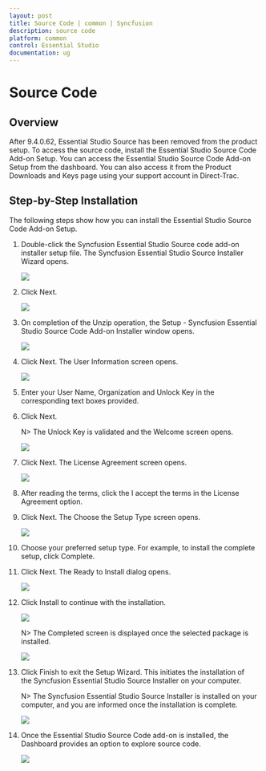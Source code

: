 ```yaml
---
layout: post
title: Source Code | common | Syncfusion
description: source code 
platform: common
control: Essential Studio
documentation: ug
---
```


# Source Code 


## Overview

After 9.4.0.62, Essential Studio Source has been removed from the product setup. To access the source code, install the Essential Studio Source Code Add-on Setup. You can access the Essential Studio Source Code Add-on Setup from the dashboard. You can also access it from the Product Downloads and Keys page using your support account in Direct-Trac.

## Step-by-Step Installation

The following steps show how you can install the Essential Studio Source Code Add-on Setup.

1. Double-click the Syncfusion Essential Studio Source code add-on installer setup file. The Syncfusion Essential Studio Source Installer Wizard opens.
   
   ![](Source-code_images/Step-by-Step-Installation_img1.png)





2. Click Next.
   
   ![](Source-code_images/Step-by-Step-Installation_img2.png)





3. On completion of the Unzip operation, the Setup - Syncfusion Essential Studio Source Code Add-on Installer window opens.

   ![](Source-code_images/Step-by-Step-Installation_img3.png)





4. Click Next. The User Information screen opens.

   ![](Source-code_images/Step-by-Step-Installation_img4.png)





5. Enter your User Name, Organization and Unlock Key in the corresponding text boxes provided.

6. Click Next.

   N> The Unlock Key is validated and the Welcome screen opens.

   ![](Source-code_images/Step-by-Step-Installation_img6.png)





7. Click Next. The License Agreement screen opens.

   ![](Source-code_images/Step-by-Step-Installation_img7.png)





8. After reading the terms, click the I accept the terms in the License Agreement option.
9. Click Next. The Choose the Setup Type screen opens.

   ![](Source-code_images/Step-by-Step-Installation_img8.png)





10. Choose your preferred setup type. For example, to install the complete setup, click Complete.
11. Click Next. The Ready to Install dialog opens.

    ![](Source-code_images/Step-by-Step-Installation_img9.png)





12. Click Install to continue with the installation.

    ![](Source-code_images/Step-by-Step-Installation_img10.png)



    N> The Completed screen is displayed once the selected package is installed.

    ![](Source-code_images/Step-by-Step-Installation_img12.png)





13. Click Finish to exit the Setup Wizard. This initiates the installation of the Syncfusion Essential Studio Source Installer on your computer.

    N> The Syncfusion Essential Studio Source Installer is installed on your computer, and you are informed once the installation is complete.

    ![](Source-code_images/Step-by-Step-Installation_img14.png)





14. Once the Essential Studio Source Code add-on is installed, the Dashboard provides an option to explore source code.

    ![](Source-code_images/Step-by-Step-Installation_img15.png)


